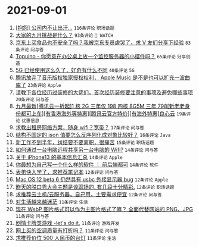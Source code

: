 # 2021-09-01

1. [[抱怨] 公司内不让出汗...](https://www.v2ex.com/t/799179) `116条评论` `职场话题`
1. [大家的九月挑战是什么？](https://www.v2ex.com/t/799180) `93条评论` ` WATCH`
1. [京东上买食品也不安全了吗？我被京东专员虐哭了，求 V 友们分享下经验](https://www.v2ex.com/t/799182) `83条评论` `问与答`
1. [Topuino - 你愿意在办公桌上放一个监控服务器的小摆件吗？](https://www.v2ex.com/t/799177) `65条评论` `分享创造`
1. [5G 已经使用这么久了，好奇有什么不同](https://www.v2ex.com/t/799240) `40条评论` `5G`
1. [腾讯放弃了音乐版权独家授权权利， Apple Music 是不是也可以扩充一波曲库了](https://www.v2ex.com/t/799200) `23条评论` `Apple`
1. [请教下各位经历过装修的大佬们，首次经历装修要注意的事项及避免哪些事项](https://www.v2ex.com/t/799191) `20条评论` `问与答`
1. [九月最新[腾讯云一折起]1 核 2G 三年仅 198 四核 8G5M 三年 798[新老老身份都可上车][有香港海外等特惠][腾讯云官方特价][有海外特惠]良心云](https://www.v2ex.com/t/799178) `19条评论` `优惠信息`
1. [求教出租房网络方案，随身 wifi？宽带？](https://www.v2ex.com/t/799193) `17条评论` `问与答`
1. [结构不固定的 json 值要怎么反序列化成对象比较好？](https://www.v2ex.com/t/799259) `16条评论` `Java`
1. [新工作不到半年，纠结要不要离职，很痛苦](https://www.v2ex.com/t/799174) `15条评论` `职场话题`
1. [如何通过一台电脑远程共享另一台电脑的 Wifi?](https://www.v2ex.com/t/799242) `14条评论` `问与答`
1. [关于 iPhone13 的基本信息汇总](https://www.v2ex.com/t/799194) `14条评论` `Apple`
1. [你最想为自己写一个什么样的软件 ｜ 前后端都可](https://www.v2ex.com/t/799181) `14条评论` `软件`
1. [表弟快入学了，求推荐笔记本](https://www.v2ex.com/t/799229) `12条评论` `问与答`
1. [Mac OS 12 beta 6 仍然具有 usbc 外接显示器 bug](https://www.v2ex.com/t/799219) `12条评论` `Apple`
1. [昨天的脱口秀大会主题是谈职场的, 有几段十分精彩.](https://www.v2ex.com/t/799210) `12条评论` `职场话题`
1. [求推荐云主机/云服务器，自己用，主要需求便宜](https://www.v2ex.com/t/799196) `12条评论` `问与答`
1. [对生活越来越迷茫](https://www.v2ex.com/t/799245) `11条评论` `生活`
1. [现在 WebP 图片格式可以作为主图片格式了嘛？ 全面代替网站的 PNG、JPG](https://www.v2ex.com/t/799214) `11条评论` `问与答`
1. [剧情卡牌类游戏 -let's do it.](https://www.v2ex.com/t/799208) `11条评论` `游戏开发`
1. [网上买的空调质量有打折吗？](https://www.v2ex.com/t/799204) `11条评论` `问与答`
1. [求推荐价位 500 人民币的台灯](https://www.v2ex.com/t/799202) `11条评论` `生活`
